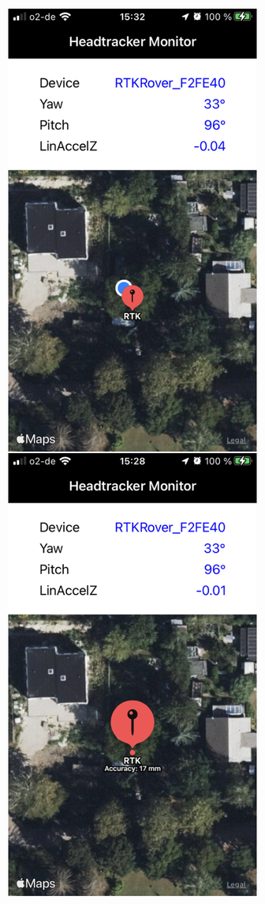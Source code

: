 
![alt-text-1](./Screenshots/HeadtrackerMonitor1.png "Both locations")
![alt-text-2](./Screenshots/HeadtrackerMonitor2.png "RTK accuracy as subtitle on touch")

<!--![plot](./Screenshots/HeadtrackerMonitor1.png)-->
<!--![plot](./Screenshots/HeadtrackerMonitor2.png)-->
